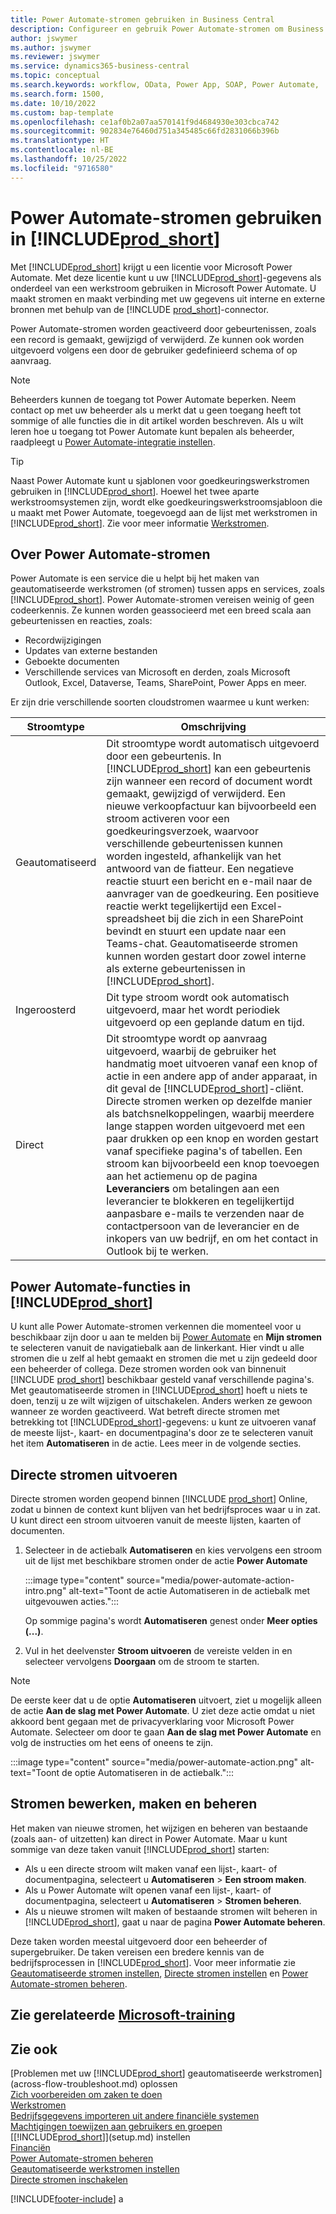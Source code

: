 ```yaml
---
title: Power Automate-stromen gebruiken in Business Central
description: Configureer en gebruik Power Automate-stromen om Business Central-gegevens te maken of wijzigen.
author: jswymer
ms.author: jswymer
ms.reviewer: jswymer
ms.service: dynamics365-business-central
ms.topic: conceptual
ms.search.keywords: workflow, OData, Power App, SOAP, Power Automate,
ms.search.form: 1500,
ms.date: 10/10/2022
ms.custom: bap-template
ms.openlocfilehash: ce1af0b2a07aa570141f9d4684930e303cbca742
ms.sourcegitcommit: 902834e76460d751a345485c66fd2831066b396b
ms.translationtype: HT
ms.contentlocale: nl-BE
ms.lasthandoff: 10/25/2022
ms.locfileid: "9716580"
---
```

# <a name="use-power-automate-flows-in-prod_short"></a>Power Automate-stromen gebruiken in [!INCLUDE[prod_short](includes/prod_short.md)]

Met [!INCLUDE[prod_short](includes/prod_short.md)] krijgt u een licentie voor Microsoft Power Automate. Met deze licentie kunt u uw [!INCLUDE[prod_short](includes/prod_short.md)]-gegevens als onderdeel van een werkstroom gebruiken in Microsoft Power Automate. U maakt stromen en maakt verbinding met uw gegevens uit interne en externe bronnen met behulp van de [!INCLUDE [prod_short](includes/prod_short.md)]-connector.

Power Automate-stromen worden geactiveerd door gebeurtenissen, zoals een record is gemaakt, gewijzigd of verwijderd. Ze kunnen ook worden uitgevoerd volgens een door de gebruiker gedefinieerd schema of op aanvraag.

> [!NOTE]
> Beheerders kunnen de toegang tot Power Automate beperken. Neem contact op met uw beheerder als u merkt dat u geen toegang heeft tot sommige of alle functies die in dit artikel worden beschreven. Als u wilt leren hoe u toegang tot Power Automate kunt bepalen als beheerder, raadpleegt u [Power Automate-integratie instellen](/dynamics365/business-central/dev-itpro/powerplatform/power-automate-setup).

<!-- You must have a valid account with both [!INCLUDE[prod_short](includes/prod_short.md)] and Power Automate. --> 

> [!TIP]
> Naast Power Automate kunt u sjablonen voor goedkeuringswerkstromen gebruiken in [!INCLUDE[prod_short](includes/prod_short.md)]. Hoewel het twee aparte werkstroomsystemen zijn, wordt elke goedkeuringswerkstroomsjabloon die u maakt met Power Automate, toegevoegd aan de lijst met werkstromen in [!INCLUDE[prod_short](includes/prod_short.md)]. Zie voor meer informatie [Werkstromen](across-workflow.md).

## <a name="about-power-automate-flows"></a>Over Power Automate-stromen

Power Automate is een service die u helpt bij het maken van geautomatiseerde werkstromen (of stromen) tussen apps en services, zoals [!INCLUDE[prod_short](includes/prod_short.md)]. Power Automate-stromen vereisen weinig of geen codeerkennis. Ze kunnen worden geassocieerd met een breed scala aan gebeurtenissen en reacties, zoals:
- Recordwijzigingen
- Updates van externe bestanden
- Geboekte documenten
- Verschillende services van Microsoft en derden, zoals Microsoft Outlook, Excel, Dataverse, Teams, SharePoint, Power Apps en meer.

Er zijn drie verschillende soorten cloudstromen waarmee u kunt werken:

|Stroomtype|Omschrijving|
|---------|-----------|
|Geautomatiseerd|Dit stroomtype wordt automatisch uitgevoerd door een gebeurtenis. In [!INCLUDE[prod_short](includes/prod_short.md)] kan een gebeurtenis zijn wanneer een record of document wordt gemaakt, gewijzigd of verwijderd. Een nieuwe verkoopfactuur kan bijvoorbeeld een stroom activeren voor een goedkeuringsverzoek, waarvoor verschillende gebeurtenissen kunnen worden ingesteld, afhankelijk van het antwoord van de fiatteur. Een negatieve reactie stuurt een bericht en e-mail naar de aanvrager van de goedkeuring. Een positieve reactie werkt tegelijkertijd een Excel-spreadsheet bij die zich in een SharePoint bevindt en stuurt een update naar een Teams-chat. Geautomatiseerde stromen kunnen worden gestart door zowel interne als externe gebeurtenissen in [!INCLUDE[prod_short](includes/prod_short.md)].|
|Ingeroosterd|Dit type stroom wordt ook automatisch uitgevoerd, maar het wordt periodiek uitgevoerd op een geplande datum en tijd. |
|Direct |Dit stroomtype wordt op aanvraag uitgevoerd, waarbij de gebruiker het handmatig moet uitvoeren vanaf een knop of actie in een andere app of ander apparaat, in dit geval de [!INCLUDE[prod_short](includes/prod_short.md)]-cliënt. Directe stromen werken op dezelfde manier als batchsnelkoppelingen, waarbij meerdere lange stappen worden uitgevoerd met een paar drukken op een knop en worden gestart vanaf specifieke pagina's of tabellen. Een stroom kan bijvoorbeeld een knop toevoegen aan het actiemenu op de pagina **Leveranciers** om betalingen aan een leverancier te blokkeren en tegelijkertijd aanpasbare e-mails te verzenden naar de contactpersoon van de leverancier en de inkopers van uw bedrijf, en om het contact in Outlook bij te werken. |

## <a name="power-automate-features-in-prod_short"></a>Power Automate-functies in [!INCLUDE[prod_short](includes/prod_short.md)]

U kunt alle Power Automate-stromen verkennen die momenteel voor u beschikbaar zijn door u aan te melden bij [Power Automate](https://powerautomate.com) en **Mijn stromen** te selecteren vanuit de navigatiebalk aan de linkerkant. Hier vindt u alle stromen die u zelf al hebt gemaakt en stromen die met u zijn gedeeld door een beheerder of collega. Deze stromen worden ook van binnenuit [!INCLUDE [prod_short](includes/prod_short.md)] beschikbaar gesteld vanaf verschillende pagina's. Met geautomatiseerde stromen in [!INCLUDE[prod_short](includes/prod_short.md)] hoeft u niets te doen, tenzij u ze wilt wijzigen of uitschakelen. Anders werken ze gewoon wanneer ze worden geactiveerd. Wat betreft directe stromen met betrekking tot [!INCLUDE[prod_short](includes/prod_short.md)]-gegevens: u kunt ze uitvoeren vanaf de meeste lijst-, kaart- en documentpagina's door ze te selecteren vanuit het item **Automatiseren** in de actie. Lees meer in de volgende secties.

<!--

## Automated flows

With Power Automate, you can create business flows directly in-house and rely on citizen developers. Automated workflows can be started by both internal and external events in [!INCLUDE[prod_short](includes/prod_short.md)], and also be set to run periodically. Learn more and get instructions on how to create flows in the [Set Up Automated Workflows](/dynamics365/business-central/dev-itpro/powerplatform/automate-workflows) article in the administration content.

-->

## <a name="run-instant-flows"></a>Directe stromen uitvoeren

Directe stromen worden geopend binnen [!INCLUDE [prod_short](includes/prod_short.md)] Online, zodat u binnen de context kunt blijven van het bedrijfsproces waar u in zat. U kunt direct een stroom uitvoeren vanuit de meeste lijsten, kaarten of documenten.

1. Selecteer in de actiebalk **Automatiseren** en kies vervolgens een stroom uit de lijst met beschikbare stromen onder de actie **Power Automate**

    :::image type="content" source="media/power-automate-action-intro.png" alt-text="Toont de actie Automatiseren in de actiebalk met uitgevouwen acties.":::

    Op sommige pagina's wordt **Automatiseren** genest onder **Meer opties (...)**. 
2. Vul in het deelvenster **Stroom uitvoeren** de vereiste velden in en selecteer vervolgens **Doorgaan** om de stroom te starten.

> [!NOTE]
> De eerste keer dat u de optie **Automatiseren** uitvoert, ziet u mogelijk alleen de actie **Aan de slag met Power Automate**. U ziet deze actie omdat u niet akkoord bent gegaan met de privacyverklaring voor Microsoft Power Automate. Selecteer om door te gaan **Aan de slag met Power Automate** en volg de instructies om het eens of oneens te zijn.  
>
> :::image type="content" source="media/power-automate-action.png" alt-text="Toont de optie Automatiseren in de actiebalk.":::

<!--

[!INCLUDE [prod_short](includes/prod_short.md)] can run a Power Automate flow from most list, card, and document pages. Once the admin has connected [!INCLUDE [prod_short](includes/prod_short.md)] with Power Automate, you'll see any flows your organization has added when you choose the **Automate** action on the relevant pages. Instant flows are run without leaving [!INCLUDE [prod_short](includes/prod_short.md)]. Learn more in the [Set Up Automated Workflows](/dynamics365/business-central/dev-itpro/powerplatform/automate-workflows) article in the administration content.

These instant flows open on a page inside [!INCLUDE [prod_short](includes/prod_short.md)] online so you can remain within the context of the business process you were in the middle of. Choose the **Automate** action—on some pages nested under the **More Options** menu—choose the **Power Automate** menu item, then choose the relevant link to trigger the workflow. The connection to Power Automate is already set up for you.

Most flows require you to fill in a field or two before you choose the **Run flow** action.

> [!TIP]
> If you don't see an **Automate** action, then your [!INCLUDE [prod_short](includes/prod_short.md)] probably hasn't yet been set up to use Power Automate. Learn more from your admin.-->

## <a name="create-edit-and-manage-flows"></a>Stromen bewerken, maken en beheren

Het maken van nieuwe stromen, het wijzigen en beheren van bestaande (zoals aan- of uitzetten) kan direct in Power Automate. Maar u kunt sommige van deze taken vanuit [!INCLUDE[prod_short](includes/prod_short.md)] starten:

- Als u een directe stroom wilt maken vanaf een lijst-, kaart- of documentpagina, selecteert u **Automatiseren** > **Een stroom maken**.
- Als u Power Automate wilt openen vanaf een lijst-, kaart- of documentpagina, selecteert u **Automatiseren** > **Stromen beheren**.
- Als u nieuwe stromen wilt maken of bestaande stromen wilt beheren in [!INCLUDE[prod_short](includes/prod_short.md)], gaat u naar de pagina **Power Automate beheren**.

Deze taken worden meestal uitgevoerd door een beheerder of supergebruiker. De taken vereisen een bredere kennis van de bedrijfsprocessen in [!INCLUDE[prod_short](includes/prod_short.md)]. Voor meer informatie zie [Geautomatiseerde stromen instellen](/dynamics365/business-central/dev-itpro/powerplatform/automate-workflows), [Directe stromen instellen](/dynamics365/business-central/dev-itpro/powerplatform/automate-workflows) en [Power Automate-stromen beheren](/dynamics365/business-central/dev-itpro/powerplatform/manage-power-automate-flows).
<!-- 

## Add more automated flows and instant flows

You can create flows through the [powerautomate.microsoft.com](https://powerautomate.microsoft.com) website. However, if your admin has switched on the capability to run Power Automate flows from inside [!INCLUDE [prod_short](includes/prod_short.md)] online, you can start the process of building a flow from the **Automate** action on the relevant pages, which can be found under the **More Options** menu depending on the page. Then choose the **Power Automate** menu item, and then choose the **Create a flow** action. Power Automate then opens in a new browser tab, and you're signed in automatically.

You can find sample templates to adapt to your company and all available trigger events, using both [!INCLUDE [prod_short](includes/prod_short.md)] and external tools, by choosing the **Connectors** menu on the Power Automate website. Learn more about available templates and triggers in the [Set Up Automated Workflows](/dynamics365/business-central/dev-itpro/powerplatform/automate-workflows) article in the administration content.

## Create and manage Power Automate flows

You can create new flows or manage existing Power Automate flows in [!INCLUDE [prod_short](includes/prod_short.md)] on the **Manage Power Automate Flows** page. Learn more in the [Manage Power Automate Flows](/dynamics365/business-central/dev-itpro/powerplatform/manage-power-automate-flows) article in the administration content.

<!--
You can also manage available Power Automate workflows on the **Workflows** page in [!INCLUDE[prod_short](includes/prod_short.md)]. The page lists both the built-in approval and Power Automate workflows, with options for the latter to enable/disable, delete, and view the workflow on the Power Automate website.-->

## <a name="see-related-microsoft-training"></a>Zie gerelateerde [Microsoft-training](/training/modules/use-power-automate/)

## <a name="see-also"></a>Zie ook

[Problemen met uw [!INCLUDE[prod_short](includes/prod_short.md)] geautomatiseerde werkstromen](across-flow-troubleshoot.md) oplossen  
[Zich voorbereiden om zaken te doen](ui-get-ready-business.md)  
[Werkstromen](across-workflow.md)  
[Bedrijfsgegevens importeren uit andere financiële systemen](across-import-data-configuration-packages.md)  
[Machtigingen toewijzen aan gebruikers en groepen](ui-define-granular-permissions.md)  
[[!INCLUDE[prod_short](includes/prod_short.md)]](setup.md) instellen  
[Financiën](finance.md)  
[Power Automate-stromen beheren](/dynamics365/business-central/dev-itpro/powerplatform/manage-power-automate-flows)  
[Geautomatiseerde werkstromen instellen](/dynamics365/business-central/dev-itpro/powerplatform/automate-workflows)  
[Directe stromen inschakelen](/dynamics365/business-central/dev-itpro/powerplatform/instant-flows)  

[!INCLUDE[footer-include](includes/footer-banner.md)]
a